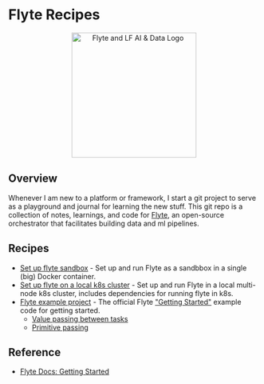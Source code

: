 # Flyte Recipes

<p align="center">
  <img src="https://raw.githubusercontent.com/flyteorg/static-resources/main/flyte/readme/flyte_and_lf.png" alt="Flyte and LF AI & Data Logo" width="250">
</p>

## Overview

Whenever I am new to a platform or framework, I start a git project to serve as a playground and journal for learning the new stuff. This git repo is a collection of notes, learnings, and code for [Flyte](https://github.com/flyteorg/flyte), an open-source orchestrator that facilitates building data and ml pipelines. 

## Recipes

* [Set up flyte sandbox](setup-sandbox) - Set up and run Flyte as a sandbbox in a single (big) Docker container.
* [Set up flyte on a local k8s cluster](k8s-setup) - Set up and run Flyte in a local multi-node k8s cluster, includes dependencies for running flyte in k8s.
* [Flyte example project](official-example) - The official Flyte ["Getting Started"](https://docs.flyte.org/projects/cookbook/en/latest/index.html#creating-a-workflow) example code for getting started.
  * [Value passing between tasks](value-passing)
  * [Primitive passing](value-passing/primitive)

## Reference

* [Flyte Docs: Getting Started](https://docs.flyte.org/projects/cookbook/en/latest/index.html#creating-a-workflow)
